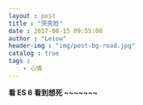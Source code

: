 ```yaml
---
layout : post
title : "哭笑脸"
date : 2017-08-15 09:55:00
author : "Leiow"
header-img : "img/post-bg-road.jpg"
catalog : true
tags : 
    - 心情
---
```


**看 ES 6 看到想死 ~~~~~~~**

